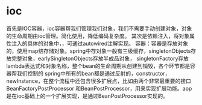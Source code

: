 # ioc
首先是IOC容器，ioc容器帮我们管理我们对象，我们不需要手动创建对象，对象的生命周期由ioc管理。简化使用，降低编码复杂度。
其次是依赖注入，将对象属性注入的具体的对象中，，可通过autowired注解实现。
容器：容器是存放对象的，使用map结存储对象。spring中存对象一般有三级缓存，singletonObjects存放完整对象，earlySingletonObjects存放半成品对象，
singletonFactory存放lambda表达式和对象名称，整个bean的生命周期从创建到销毁，各个环节都是容器帮我们控制的
spring中所有的bean都是通过反射的，constructor，newInstance，在整个流程中还包含很多扩展点，比如由两个非常最重要的接口BeanFactoryPostProcessor
和BeanPostProcessor，用来实现扩展功能。aop是在ioc基础上的一个扩展实现，是通过BeanPostProcessor实现的。
